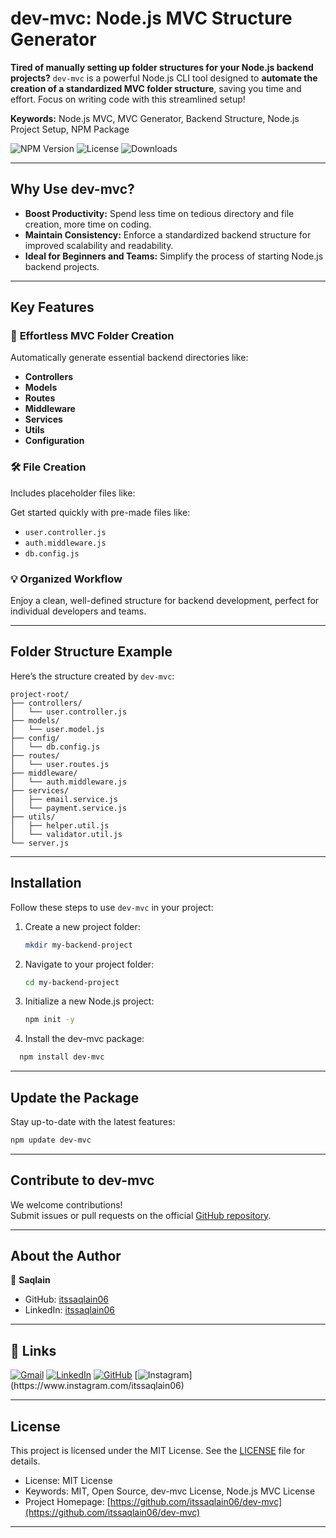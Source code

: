 # dev-mvc: Node.js MVC Structure Generator

**Tired of manually setting up folder structures for your Node.js backend projects?** `dev-mvc` is a powerful Node.js CLI tool designed to **automate the creation of a standardized MVC folder structure**, saving you time and effort. Focus on writing code with this streamlined setup!

**Keywords:** Node.js MVC, MVC Generator, Backend Structure, Node.js Project Setup, NPM Package

![NPM Version](https://img.shields.io/npm/v/dev-mvc) ![License](https://img.shields.io/npm/l/dev-mvc) ![Downloads](https://img.shields.io/npm/dw/dev-mvc)

---

## Why Use dev-mvc?

- **Boost Productivity:** Spend less time on tedious directory and file creation, more time on coding.
- **Maintain Consistency:** Enforce a standardized backend structure for improved scalability and readability.
- **Ideal for Beginners and Teams:** Simplify the process of starting Node.js backend projects.

---

## Key Features

### 🚀 **Effortless MVC Folder Creation**

Automatically generate essential backend directories like:

- **Controllers**
- **Models**
- **Routes**
- **Middleware**
- **Services**
- **Utils**
- **Configuration**

### 🛠️ **File Creation**

Includes placeholder files like:

Get started quickly with pre-made files like:

- `user.controller.js`
- `auth.middleware.js`
- `db.config.js`

### 💡 **Organized Workflow**

Enjoy a clean, well-defined structure for backend development, perfect for individual developers and teams.

---

## Folder Structure Example

Here’s the structure created by `dev-mvc`:

```
project-root/
├── controllers/
│   └── user.controller.js
├── models/
│   └── user.model.js
├── config/
│   └── db.config.js
├── routes/
│   └── user.routes.js
├── middleware/
│   └── auth.middleware.js
├── services/
│   ├── email.service.js
│   └── payment.service.js
├── utils/
│   ├── helper.util.js
│   └── validator.util.js
└── server.js
```

---

## Installation

Follow these steps to use `dev-mvc` in your project:

1. Create a new project folder:

   ```bash
   mkdir my-backend-project
   ```

2. Navigate to your project folder:

   ```bash
   cd my-backend-project
   ```

3. Initialize a new Node.js project:

   ```bash
   npm init -y
   ```

4. Install the dev-mvc package:

 ```bash
   npm install dev-mvc
   ```

---

## Update the Package

Stay up-to-date with the latest features:

```bash
npm update dev-mvc
```

---

## Contribute to dev-mvc

We welcome contributions!  
Submit issues or pull requests on the official [GitHub repository](https://github.com/itssaqlain06/dev-mvc).

---

## About the Author

👤 **Saqlain**

- GitHub: [itssaqlain06](https://github.com/itssaqlain06)
- LinkedIn: [itssaqlain06](https://www.linkedin.com/in/itssaqlain06/)

---

## 🔗 Links

[![Gmail](https://img.shields.io/badge/Gmail-333333?style=for-the-badge&logo=gmail&logoColor=red)](mailto:itssaqlain06@gmail.com) 
[![LinkedIn](https://img.shields.io/badge/LinkedIn-0077B5?style=for-the-badge&logo=linkedin&logoColor=white)](https://linkedin.com/in/itssaqlain06) 
[![GitHub](https://img.shields.io/badge/Github-181717?style=for-the-badge&logo=github&logoColor=white)](https://github.com/itssaqlain06) 
[![Instagram](https://img.shields.io/badge/instagram-FF3040?style=for-the-badge&logo=instagram&logoColor=white")](https://www.instagram.com/itssaqlain06)

---

## License

This project is licensed under the MIT License. See the [LICENSE](./LICENSE) file for details.

- License: MIT License
- Keywords: MIT, Open Source, dev-mvc License, Node.js MVC License
- Project Homepage: [https://github.com/itssaqlain06/dev-mvc](https://github.com/itssaqlain06/dev-mvc)

---
